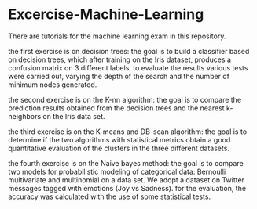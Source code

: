 # Excercise-Machine-Learning
There are tutorials for the machine learning exam in this repository.

the first exercise is on decision trees: the goal is to build a classifier based on decision trees, which after training on the Iris dataset, produces a confusion matrix on 3 different labels. to evaluate the results various tests were carried out, varying the depth of the search and the number of minimum nodes generated.

the second exercise is on the K-nn algorithm: the goal is to compare the prediction results obtained from the decision trees and the nearest k-neighbors on the Iris data set.

the third exercise is on the K-means and DB-scan algorithm: the goal is to determine if the two algorithms with statistical metrics obtain a good quantitative evaluation of the clusters in the three different datasets.

the fourth exercise is on the Naive bayes method: the goal is to compare two models for probabilistic modeling of categorical data: Bernoulli multivariate and multinomial on a data set. We adopt a dataset on Twitter messages tagged with emotions (Joy vs Sadness). for the evaluation, the accuracy was calculated with the use of some statistical tests.
